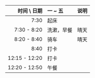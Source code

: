 
|   时间 \ 日期 | 一 ~ 五    | 说明 |
| ------------: | :--------- | :--- |
|          7:30 | 起床       |
|   7:30 - 8:20 | 洗漱，早餐 | 晴天 |
|   8:20 - 8:40 | 骑车       | 晴天 |
|          8:40 | 打卡       |
| 12:15 - 12:20 | 打卡       |
| 12:20 - 12:50 | 午餐       |
